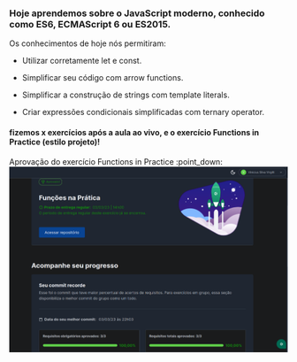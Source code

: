 ### Hoje aprendemos sobre o JavaScript moderno, conhecido como ES6, ECMAScript 6 ou ES2015. 

<p>Os conhecimentos de hoje nós permitiram:

- Utilizar corretamente let e const.

- Simplificar seu código com arrow functions.

- Simplificar a construção de strings com template literals.

- Criar expressões condicionais simplificadas com ternary operator.

#### fizemos x exercícios após a aula ao vivo, e o exercício Functions in Practice (estilo projeto)!

<p> Aprovação do exercício Functions in Practice :point_down:
<img src="https://github.com/vinicius-virgilli/trybe-exercicios/blob/main/1%20-%20Fundamentos/3%20-%20Introdu%C3%A7%C3%A3o%20%C3%A0%20JavaScript/imagens/aprova%C3%A7%C3%A3o%20exerc%C3%ADcio%20Functions%20in%20Practice.png">

